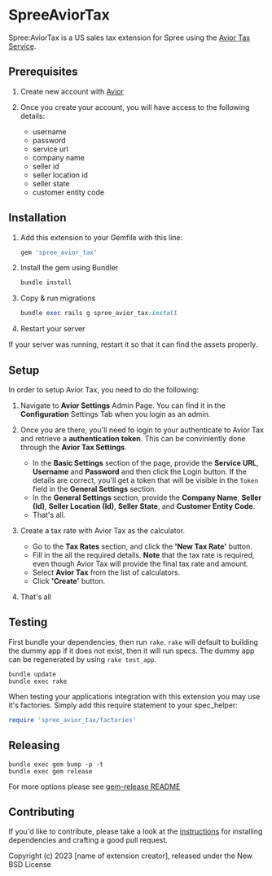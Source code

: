 # SpreeAviorTax

Spree:AviorTax is a US sales tax extension for Spree using the [Avior Tax Service](#).

## Prerequisites

1.  Create new account with [Avior](https://avior.tax/contact)
2.  Once you create your account, you will have access to the following details:

    - username
    - password
    - service url
    - company name
    - seller id
    - seller location id
    - seller state
    - customer entity code

## Installation

1. Add this extension to your Gemfile with this line:

   ```ruby
   gem 'spree_avior_tax'
   ```

2. Install the gem using Bundler

   ```ruby
   bundle install
   ```

3. Copy & run migrations

   ```ruby
   bundle exec rails g spree_avior_tax:install
   ```

4. Restart your server

If your server was running, restart it so that it can find the assets properly.

## Setup

In order to setup Avior Tax, you need to do the following:

1. Navigate to **Avior Settings** Admin Page. You can find it in the **Configuration** Settings Tab when you login as an admin.

2. Once you are there, you'll need to login to your authenticate to Avior Tax and retrieve a **authentication token**. This can be conviniently done through the **Avior Tax Settings**.

   - In the **Basic Settings** section of the page, provide the **Service URL**, **Username** and **Password** and then click the Login button. If the details are correct, you'll get a token that will be visible in the `Token` field in the **General Settings** section.
   - In the **General Settings** section, provide the **Company Name**, **Seller (Id)**, **Seller Location (Id)**, **Seller State**, and **Customer Entity Code**.
   - That's all.

3. Create a tax rate with Avior Tax as the calculator.

   - Go to the **Tax Rates** section, and click the **'New Tax Rate'** button.
   - Fill in the all the required details. **Note** that the tax rate is required, even though Avior Tax will provide the final tax rate and amount.
   - Select **Avior Tax** from the list of calculators.
   - Click **'Create'** button.

4. That's all

## Testing

First bundle your dependencies, then run `rake`. `rake` will default to building the dummy app if it does not exist, then it will run specs. The dummy app can be regenerated by using `rake test_app`.

```shell
bundle update
bundle exec rake
```

When testing your applications integration with this extension you may use it's factories.
Simply add this require statement to your spec_helper:

```ruby
require 'spree_avior_tax/factories'
```

## Releasing

```shell
bundle exec gem bump -p -t
bundle exec gem release
```

For more options please see [gem-release README](https://github.com/svenfuchs/gem-release)

## Contributing

If you'd like to contribute, please take a look at the
[instructions](CONTRIBUTING.md) for installing dependencies and crafting a good
pull request.

Copyright (c) 2023 [name of extension creator], released under the New BSD License
